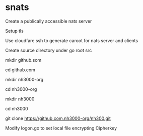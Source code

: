# snats
Create a publically accessible nats server

Setup tls

Use cloudfare ssh to generate caroot for nats server and clients

Create source directory under go root src

mkdir github.som

cd github.com

mkdir nh3000-org

cd nh3000-org

mkdir nh3000

cd nh3000

git clone https://github.com.nh3000-org/nh300.git


Modify logon.go to set local file encrypting Cipherkey

